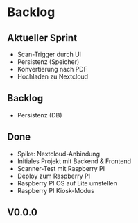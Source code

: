 # Backlog

## Aktueller Sprint

* Scan-Trigger durch UI
* Persistenz (Speicher)
* Konvertierung nach PDF
* Hochladen zu Nextcloud

## Backlog

* Persistenz (DB)

## Done

* Spike: Nextcloud-Anbindung
* Initiales Projekt mit Backend & Frontend
* Scanner-Test mit Raspberry PI
* Deploy zum Raspberry PI
* Raspberry PI OS auf Lite umstellen
* Raspberry PI Kiosk-Modus

## V0.0.0

